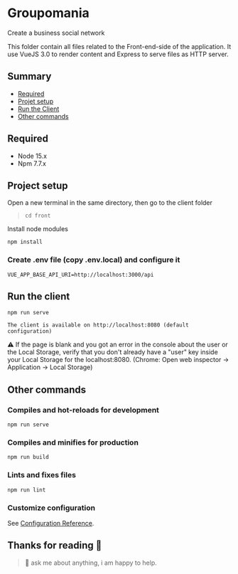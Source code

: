 # Groupomania

Create a business social network

This folder contain all files related to the Front-end-side of the application.
It use VueJS 3.0 to render content and Express to serve files as HTTP server.

## Summary

- [Required](#required)
- [Projet setup](#project-setup)
- [Run the Client](#run-the-client)
- [Other commands](#other-commands)

## Required

- Node 15.x
- Npm 7.7.x

## Project setup

Open a new terminal in the same directory, then go to the client folder

> `cd front`

Install node modules

```
npm install
```

### Create .env file (copy .env.local) and configure it

```
VUE_APP_BASE_API_URI=http://localhost:3000/api

```

## Run the client

```
npm run serve

The client is available on http://localhost:8080 (default configuration)

```

⚠️ If the page is blank and you got an error in the console about the user or the Local Storage, verify that you don't already have a "user" key inside your Local Storage for the localhost:8080. (Chrome: Open web inspector -> Application -> Local Storage)

## Other commands

### Compiles and hot-reloads for development

```
npm run serve
```

### Compiles and minifies for production

```
npm run build
```

### Lints and fixes files

```
npm run lint
```

### Customize configuration

See [Configuration Reference](https://cli.vuejs.org/config/).

## Thanks for reading 🙇
> 💬 ask me about anything, i am happy to help.